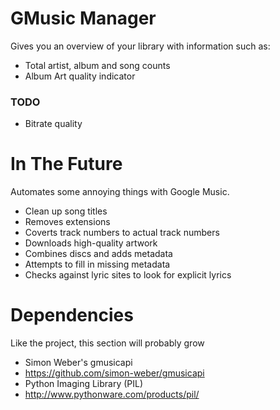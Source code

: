 GMusic Manager
==============

Gives you an overview of your library with information such as:
* Total artist, album and song counts
* Album Art quality indicator

### TODO

* Bitrate quality

In The Future
=============

Automates some annoying things with Google Music.
* Clean up song titles
 * Removes extensions
 * Coverts track numbers to actual track numbers
* Downloads high-quality artwork
* Combines discs and adds metadata
* Attempts to fill in missing metadata
* Checks against lyric sites to look for explicit lyrics


Dependencies
============

Like the project, this section will probably grow
* Simon Weber's gmusicapi
 * https://github.com/simon-weber/gmusicapi
* Python Imaging Library (PIL)
 * http://www.pythonware.com/products/pil/